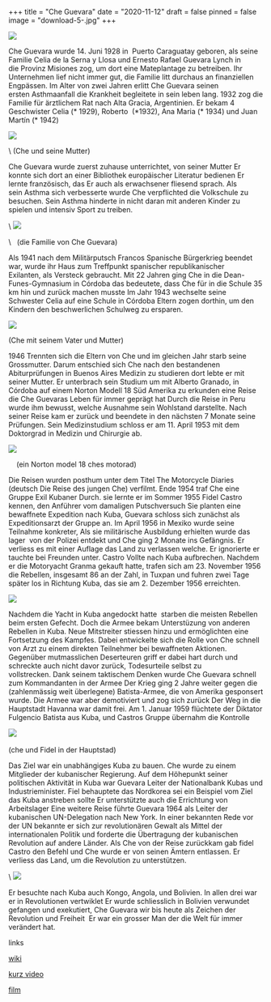 +++
title = "Che Guevara"
date = "2020-11-12"
draft = false
pinned = false
image = "download-5-.jpg"
+++


 [![](https://1.bp.blogspot.com/-qp1jyi4R_vs/X5f2rOr0FxI/AAAAAAAAFCw/OlUtLy2imM4himl5cV2EQpXN8EvgzawBwCLcBGAsYHQ/w400-h250/download.jpg)](https://www.blogger.com/blog/post/edit/7703410114569854784/6321650398524566074#)

Che Guevara wurde 14. Juni 1928 in  Puerto Caraguatay geboren, als seine Familie Celia de la Serna y Llosa und Ernesto Rafael Guevara Lynch in die Provinz Misiones zog, um dort eine Mateplantage zu betreiben. Ihr Unternehmen lief nicht immer gut, die Familie litt durchaus an finanziellen Engpässen. Im Alter von zwei Jahren erlitt Che Guevara seinen ersten Asthmaanfall die Krankheit begleitete in sein leben lang. 1932 zog die Familie für ärztlichem Rat nach Alta Gracia, Argentinien. Er bekam 4 Geschwister Celia (\* 1929), Roberto  (\*1932), Ana Maria (\* 1934) und Juan Martín (\* 1942) 

   [![](https://1.bp.blogspot.com/-gpSHs0hxRAo/X5lGtsdF-MI/AAAAAAAAFC8/KgdCmLjhFg0y88y83V9d1kxz5fzcs8yPQCLcBGAsYHQ/w400-h225/dowload.jpg)](https://www.blogger.com/blog/post/edit/7703410114569854784/6321650398524566074#)

\    (Che und seine Mutter)

Che Guevara wurde zuerst zuhause unterrichtet, von seiner Mutter Er konnte sich dort an einer Bibliothek europäischer Literatur bedienen Er lernte französisch, das Er auch als erwachsener fliesend sprach. Als sein Asthma sich verbesserte wurde Che verpflichted die Volkschule zu besuchen. Sein Asthma hinderte in nicht daran mit anderen Kinder zu spielen und intensiv Sport zu treiben.

\    [![](https://1.bp.blogspot.com/-HpdPIJFFmUc/X5lKEb628-I/AAAAAAAAFDI/yJC4R681xuQ_gDTZ7BPFY2Ig6h5fpAG0QCLcBGAsYHQ/w400-h225/download%2B%25281%2529.jpg)](https://www.blogger.com/blog/post/edit/7703410114569854784/6321650398524566074#)

\      (die Familie von Che Guevara)

Als 1941 nach dem Militärputsch Francos Spanische Bürgerkrieg beendet war, wurde ihr Haus zum Treffpunkt spanischer republikanischer Exilanten, als Versteck gebraucht. Mit 22 Jahren ging Che in die Dean-Funes-Gymnasium in Córdoba das bedeutete, dass Che für in die Schule 35 km hin und zurück machen musste Im Jahr 1943 wechselte seine Schwester Celia auf eine Schule in Córdoba Eltern zogen dorthin, um den Kindern den beschwerlichen Schulweg zu ersparen.



![](https://1.bp.blogspot.com/-UTsSv4jk1dA/X5lbuxwK2gI/AAAAAAAAFDU/f6mFfeXPW08P-WkdWk0xwmXm_Nz2J0YCQCLcBGAsYHQ/s320/download%2B%25282%2529.jpg)

  (Che mit seinem Vater und Mutter)



1946 Trennten sich die Eltern von Che und im gleichen Jahr starb seine Grossmutter. Darum entschied sich Che nach den bestandenen Abiturprüfungen in Buenos Aires Medizin zu studieren dort lebte er mit seiner Mutter. Er unterbrach sein Studium um mit Alberto Granado, in Córdoba auf einem Norton Modell 18 Süd Amerika zu erkunden eine Reise die Che Guevaras Leben für immer geprägt hat Durch die Reise in Peru wurde ihm bewusst, welche Ausnahme sein Wohlstand darstellte. Nach seiner Reise kam er zurück und beendete in den nächsten 7 Monate seine Prüfungen. Sein Medizinstudium schloss er am 11. April 1953 mit dem Doktorgrad in Medizin und Chirurgie ab.

 [![](https://1.bp.blogspot.com/-KGUz7qsoSh8/X6ERA0Uhw8I/AAAAAAAAFEY/PueZt4SJAxMREUUlQYSd-HFdD57GXn6vgCLcBGAsYHQ/s320/download.jpg)](https://www.blogger.com/blog/post/edit/7703410114569854784/6321650398524566074#)

    (ein Norton model 18 ches motorad)

Die Reisen wurden posthum unter dem Titel The Motorcycle Diaries (deutsch Die Reise des jungen Che) verfilmt. Ende 1954 traf Che eine Gruppe Exil Kubaner Durch. sie lernte er im Sommer 1955 Fidel Castro kennen, den Anführer vom damaligen Putschversuch Sie planten eine bewaffnete Expedition nach Kuba, Guevara schloss sich zunächst als Expeditionsarzt der Gruppe an. Im April 1956 in Mexiko wurde seine Teilnahme konkreter, Als sie militärische Ausbildung erhielten wurde das lager  von der Polizei entdekt und Che ging 2 Monate ins Gefängnis. Er verliess es mit einer Auflage das Land zu verlassen welche. Er ignorierte er tauchte bei Freunden unter. Castro Vollte nach Kuba aufbrechen. Nachdem er die Motoryacht Granma gekauft hatte, trafen sich am 23. November 1956 die Rebellen, insgesamt 86 an der Zahl, in Tuxpan und fuhren zwei Tage später los in Richtung Kuba, das sie am 2. Dezember 1956 erreichten.

   [![](https://1.bp.blogspot.com/-qLCX6zUb1vU/X6EZsLPMKGI/AAAAAAAAFEk/_5frU1tGS2wmOX9aq1Wqn_etHs8qddBKgCLcBGAsYHQ/s320/download%2B%25283%2529.jpg)](https://www.blogger.com/blog/post/edit/7703410114569854784/6321650398524566074#)

Nachdem die Yacht in Kuba angedockt hatte  starben die meisten Rebellen beim ersten Gefecht. Doch die Armee bekam Unterstüzung von anderen Rebellen in Kuba. Neue Mitstreiter stiessen hinzu und ermöglichten eine Fortsetzung des Kampfes. Dabei entwickelte sich die Rolle von Che schnell von Arzt zu einem direkten Teilnehmer bei bewaffneten Aktionen. Gegenüber mutmasslichen Deserteuren griff er dabei hart durch und schreckte auch nicht davor zurück, Todesurteile selbst zu vollstrecken. Dank seinem taktischem Denken wurde Che Guevara schnell zum Kommandanten in der Armee Der Krieg ging 2 Jahre weiter gegen die (zahlenmässig weit überlegene) Batista-Armee, die von Amerika gesponsert wurde. Die Armee war aber demotiviert und zog sich zurück Der Weg in die Hauptstadt Havanna war damit frei. Am 1. Januar 1959 flüchtete der Diktator Fulgencio Batista aus Kuba, und Castros Gruppe übernahm die Kontrolle   

  [﻿![](https://1.bp.blogspot.com/-9YTZm-sVPCo/X6O-QtP7lrI/AAAAAAAAFE0/_yfKBdF0SasIuKwg9JcGOk83uuVPRZmBQCLcBGAsYHQ/s320/CheyFidel.jpg)﻿](https://www.blogger.com/blog/post/edit/7703410114569854784/6321650398524566074#)﻿

   (che und Fidel in der Hauptstad)

Das Ziel war ein unabhängiges Kuba zu bauen. Che wurde zu einem Mitglieder der kubanischer Regierung. Auf dem Höhepunkt seiner politischen Aktivität in Kuba war Guevara Leiter der Nationalbank Kubas und Industrieminister. Fiel behauptete das Nordkorea sei ein Beispiel vom Ziel das Kuba anstreben sollte Er unterstützte auch die Errichtung von Arbeitslager Eine weitere Reise führte Guevara 1964 als Leiter der kubanischen UN-Delegation nach New York. In einer bekannten Rede vor der UN bekannte er sich zur revolutionären Gewalt als Mittel der internationalen Politik und forderte die Übertragung der kubanischen Revolution auf andere Länder. Als Che von der Reise zurückkam gab fidel Castro den Befehl und Che wurde er von seinen Ämtern entlassen. Er verliess das Land, um die Revolution zu unterstützen. 

\    [![](https://1.bp.blogspot.com/-QTZapD9fsmw/X6PPTeEpadI/AAAAAAAAFFA/SN5wr-QHdOcZ8_a7nyu_2U8y3X995c46wCLcBGAsYHQ/s0/170px-Che_Guevara_-_Grab_in_Santa_Clara%252C_Kuba_%2528frag%2529.jpg)](https://www.blogger.com/blog/post/edit/7703410114569854784/6321650398524566074#)

Er besuchte nach Kuba auch Kongo, Angola, und Bolivien. In allen drei war er in Revolutionen vertwiklet Er wurde schliesslich in Bolivien verwundet gefangen und exekutiert, Che Guevara wir bis heute als Zeichen der Revolution und Freiheit  Er war ein grosser Man der die Welt für immer verändert hat.

links

[wiki](https://www.blogger.com/blog/post/edit/7703410114569854784/6321650398524566074#)

[kurz video](https://www.blogger.com/blog/post/edit/7703410114569854784/6321650398524566074#)

[film](https://www.blogger.com/blog/post/edit/7703410114569854784/6321650398524566074#)